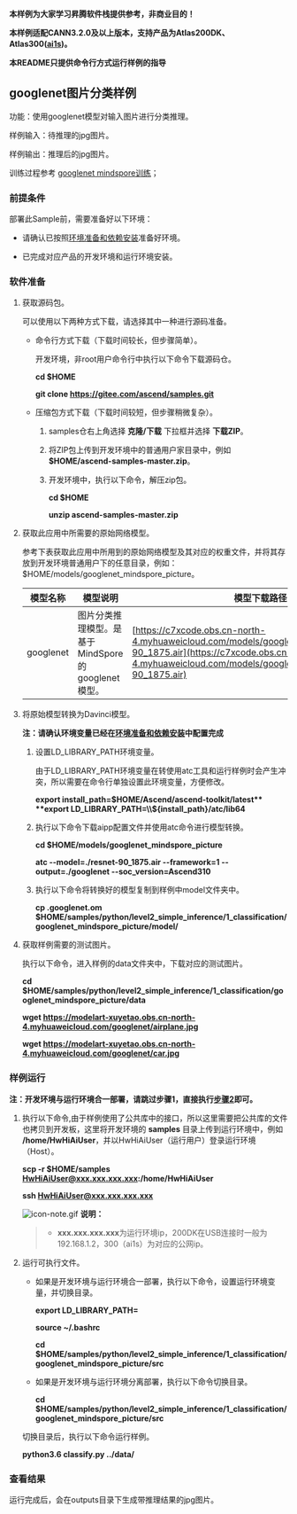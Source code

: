 **本样例为大家学习昇腾软件栈提供参考，非商业目的！**

**本样例适配CANN3.2.0及以上版本，支持产品为Atlas200DK、Atlas300([ai1s](https://support.huaweicloud.com/productdesc-ecs/ecs_01_0047.html#ecs_01_0047__section78423209366))。**

**本README只提供命令行方式运行样例的指导**

## googlenet图片分类样例


功能：使用googlenet模型对输入图片进行分类推理。

样例输入：待推理的jpg图片。

样例输出：推理后的jpg图片。

训练过程参考 [googlenet mindspore训练](https://gitee.com/ascend/modelzoo/tree/master/built-in/MindSpore/Official/cv/image_classification/googlenet_for_MindSpore)； 

### 前提条件

部署此Sample前，需要准备好以下环境：

- 请确认已按照[环境准备和依赖安装](../../../environment)准备好环境。

- 已完成对应产品的开发环境和运行环境安装。

### 软件准备

1. 获取源码包。

   可以使用以下两种方式下载，请选择其中一种进行源码准备。

    - 命令行方式下载（下载时间较长，但步骤简单）。

        开发环境，非root用户命令行中执行以下命令下载源码仓。

       **cd $HOME**

       **git clone https://gitee.com/ascend/samples.git**

    - 压缩包方式下载（下载时间较短，但步骤稍微复杂）。

        1. samples仓右上角选择 **克隆/下载** 下拉框并选择 **下载ZIP**。

        2. 将ZIP包上传到开发环境中的普通用户家目录中，例如 **$HOME/ascend-samples-master.zip**。

        3. 开发环境中，执行以下命令，解压zip包。

            **cd $HOME**

            **unzip ascend-samples-master.zip**

2. 获取此应用中所需要的原始网络模型。

    参考下表获取此应用中所用到的原始网络模型及其对应的权重文件，并将其存放到开发环境普通用户下的任意目录，例如：$HOME/models/googlenet_mindspore_picture。
    
    |  **模型名称**  |  **模型说明**  |  **模型下载路径**  |
    |---|---|---|
    |  googlenet| 图片分类推理模型。是基于MindSpore的googlenet模型。  |  [https://c7xcode.obs.cn-north-4.myhuaweicloud.com/models/googlenet_mindspore/resnet-90_1875.air](https://c7xcode.obs.cn-north-4.myhuaweicloud.com/models/googlenet_mindspore/resnet-90_1875.air) |


3. 将原始模型转换为Davinci模型。
    
    **注：请确认环境变量已经在[环境准备和依赖安装](../../../environment)中配置完成**

    1. 设置LD_LIBRARY_PATH环境变量。

        由于LD_LIBRARY_PATH环境变量在转使用atc工具和运行样例时会产生冲突，所以需要在命令行单独设置此环境变量，方便修改。    

        **export install_path=$HOME/Ascend/ascend-toolkit/latest**     
        **export LD_LIBRARY_PATH=\\${install_path}/atc/lib64**  

    2. 执行以下命令下载aipp配置文件并使用atc命令进行模型转换。

        **cd $HOME/models/googlenet_mindspore_picture**  

        **atc --model=./resnet-90_1875.air --framework=1 --output=./googlenet --soc_version=Ascend310**

    3. 执行以下命令将转换好的模型复制到样例中model文件夹中。

        **cp .googlenet.om $HOME/samples/python/level2_simple_inference/1_classification/googlenet_mindspore_picture/model/**

4. 获取样例需要的测试图片。

    执行以下命令，进入样例的data文件夹中，下载对应的测试图片。

    **cd $HOME/samples/python/level2_simple_inference/1_classification/googlenet_mindspore_picture/data**

    **wget https://modelart-xuyetao.obs.cn-north-4.myhuaweicloud.com/googlenet/airplane.jpg** 

    **wget https://modelart-xuyetao.obs.cn-north-4.myhuaweicloud.com/googlenet/car.jpg**


### 样例运行

**注：开发环境与运行环境合一部署，请跳过步骤1，直接执行[步骤2](#step_2)即可。**   

1. 执行以下命令,由于样例使用了公共库中的接口，所以这里需要把公共库的文件也拷贝到开发板，这里将开发环境的 **samples** 目录上传到运行环境中，例如 **/home/HwHiAiUser**，并以HwHiAiUser（运行用户）登录运行环境（Host）。

    **scp -r $HOME/samples HwHiAiUser@xxx.xxx.xxx.xxx:/home/HwHiAiUser**

    **ssh HwHiAiUser@xxx.xxx.xxx.xxx**    

    ![](https://images.gitee.com/uploads/images/2020/1106/160652_6146f6a4_5395865.gif "icon-note.gif") **说明：**  
    > - **xxx.xxx.xxx.xxx**为运行环境ip，200DK在USB连接时一般为192.168.1.2，300（ai1s）为对应的公网ip。

2. <a name="step_2"></a>运行可执行文件。

    - 如果是开发环境与运行环境合一部署，执行以下命令，设置运行环境变量，并切换目录。

      **export LD_LIBRARY_PATH=**

      **source ~/.bashrc**
        
      **cd $HOME/samples/python/level2_simple_inference/1_classification/googlenet_mindspore_picture/src**

    - 如果是开发环境与运行环境分离部署，执行以下命令切换目录。
    
      **cd $HOME/samples/python/level2_simple_inference/1_classification/googlenet_mindspore_picture/src**      

    切换目录后，执行以下命令运行样例。

    **python3.6 classify.py ../data/**
### 查看结果

运行完成后，会在outputs目录下生成带推理结果的jpg图片。
